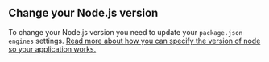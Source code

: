 <!-- usedin: [ _node/deployment/application-settings-node.md] -->


##  Change your Node.js version 

To change your Node.js version you need to update your `package.json` `engines` settings. [Read more about how you can specify the version of node so your application works.](https://docs.npmjs.com/files/package.json#engines)

